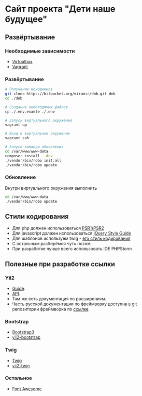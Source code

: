 # Сайт проекта "Дети наше будущее"

## Развёртывание

### Необходимые зависимости

* [Virtualbox](https://www.virtualbox.org/)
* [Vagrant](https://www.vagrantup.com/)

### Развёртывание

```bash
# Получение исходников
git clone https://bitbucket.org/miramir/dnb.git dnb
cd ./dnb

# Создание необходимых файлов
cp ./.env.examle ./.env

# Запуск виртуального окружения
vagrant up

# Вход в виртуальное окружение
vagrant ssh

# Запуск команды обновления
cd /var/www/www-data
composer install --dev
./vendor/bin/robo init:all
./vendor/bin/robo update
```

### Обновление

Внутри виртуального окружения выполнить
```bash
cd /var/www/www-data
./vendor/bin/robo update
```

## Стили кодирования

* Для php должен использоваться [PSR1/PSR2](http://www.php-fig.org/psr/psr-2/ru/)
* Для javascript должен использоваться [jQuery Style Guide](http://contribute.jquery.org/style-guide/js/)
* Для шаблонов используем twig - [его стиль кодирования](http://twig.sensiolabs.org/doc/coding_standards.html)
* С остальным разберёмся чуть позже.
* При разработке лучше всего использовать IDE PHPStorm

## Полезные при разработке ссылки

### Yii2

* [Guide](http://www.yiiframework.com/doc-2.0/guide-index.html).
* [API](http://www.yiiframework.com/doc-2.0/index.html).
* Там же есть документация по расширениям.
* Часть русской документации по фреймворку доступна в git репозитории фреймворка по [ссылке](https://github.com/yiisoft/yii2/tree/master/docs/guide-ru)

### Bootstrap

* [Bootstrap3](http://getbootstrap.com/)
* [yii2-bootstrap](http://www.yiiframework.com/doc-2.0/ext-bootstrap-index.html)

### Twig

* [Twig](http://twig.sensiolabs.org/documentation)
* [yii2-twig](http://www.yiiframework.com/doc-2.0/ext-twig-index.html)

### Остальное

* [Font Awesome](http://fortawesome.github.io/Font-Awesome/icons/)
